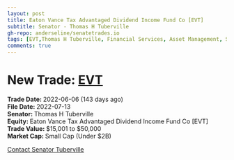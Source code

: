 ```yaml
---
layout: post
title: Eaton Vance Tax Advantaged Dividend Income Fund Co [EVT]
subtitle: Senator - Thomas H Tuberville
gh-repo: anderseline/senatetrades.io
tags: [EVT,Thomas H Tuberville, Financial Services, Asset Management, Small Cap (Under $2B)]
comments: true
---
```


# New Trade: [EVT](https://finance.yahoo.com/quote/EVT/) #
<b>Trade Date: </b>2022-06-06 (143 days ago)<br>
<b>File Date: </b>2022-07-13<br>
<b>Senator: </b>Thomas H Tuberville<br>
<b>Equity: </b>Eaton Vance Tax Advantaged Dividend Income Fund Co [EVT]<br>
<b>Trade Value: </b>$15,001 to $50,000<br>
<b>Market Cap: </b>Small Cap (Under $2B)<br>

[Contact Senator Tuberville](https://www.tuberville.senate.gov/contact)